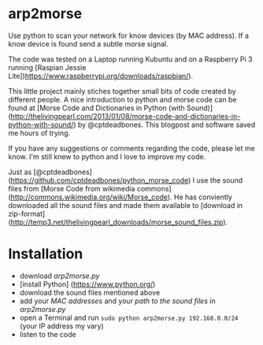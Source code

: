 # arp2morse
Use python to scan your network for know devices (by MAC address). If a know device is found send a subtle morse signal.

The code was tested on a Laptop running Kubuntu and on a Raspberry Pi 3 running [Raspian Jessie Lite])https://www.raspberrypi.org/downloads/raspbian/).

This little project mainly stiches together small bits of code created by different people. A nice introduction to python and morse code can be found at [Morse Code and Dictionaries in Python (with Sound)] (http://thelivingpearl.com/2013/01/08/morse-code-and-dictionaries-in-python-with-sound/) by @cptdeadbones. This blogpost and software saved me hours of trying. 

If you have any suggestions or comments regarding the code, please let me know. I'm still knew to python and I love to improve my code. 

Just as [@cptdeadbones] (https://github.com/cptdeadbones/python_morse_code) I use the sound files from [Morse Code from wikimedia commons] (http://commons.wikimedia.org/wiki/Morse_code). He has conviently downloaded all the sound files and made them available to [download in zip-format] (http://temp3.net/thelivingpearl_downloads/morse_sound_files.zip).

# Installation
* download *arp2morse.py*
* [install Python] (https://www.python.org/)
* download the sound files mentioned above
* add your _MAC addresses_ and your _path to the sound files_ in *arp2morse.py*
* open a Terminal and run `sudo python arp2morse.py 192.168.0.0/24` (your IP address my vary)
* listen to the code
